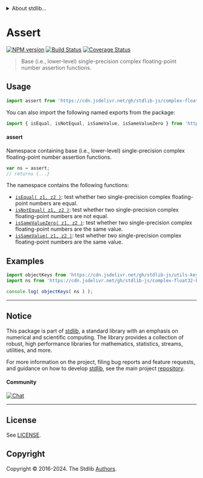 <!--

@license Apache-2.0

Copyright (c) 2024 The Stdlib Authors.

Licensed under the Apache License, Version 2.0 (the "License");
you may not use this file except in compliance with the License.
You may obtain a copy of the License at

   http://www.apache.org/licenses/LICENSE-2.0

Unless required by applicable law or agreed to in writing, software
distributed under the License is distributed on an "AS IS" BASIS,
WITHOUT WARRANTIES OR CONDITIONS OF ANY KIND, either express or implied.
See the License for the specific language governing permissions and
limitations under the License.

-->


<details>
  <summary>
    About stdlib...
  </summary>
  <p>We believe in a future in which the web is a preferred environment for numerical computation. To help realize this future, we've built stdlib. stdlib is a standard library, with an emphasis on numerical and scientific computation, written in JavaScript (and C) for execution in browsers and in Node.js.</p>
  <p>The library is fully decomposable, being architected in such a way that you can swap out and mix and match APIs and functionality to cater to your exact preferences and use cases.</p>
  <p>When you use stdlib, you can be absolutely certain that you are using the most thorough, rigorous, well-written, studied, documented, tested, measured, and high-quality code out there.</p>
  <p>To join us in bringing numerical computing to the web, get started by checking us out on <a href="https://github.com/stdlib-js/stdlib">GitHub</a>, and please consider <a href="https://opencollective.com/stdlib">financially supporting stdlib</a>. We greatly appreciate your continued support!</p>
</details>

# Assert

[![NPM version][npm-image]][npm-url] [![Build Status][test-image]][test-url] [![Coverage Status][coverage-image]][coverage-url] <!-- [![dependencies][dependencies-image]][dependencies-url] -->

> Base (i.e., lower-level) single-precision complex floating-point number assertion functions.



<section class="usage">

## Usage

```javascript
import assert from 'https://cdn.jsdelivr.net/gh/stdlib-js/complex-float32-base-assert@deno/mod.js';
```

You can also import the following named exports from the package:

```javascript
import { isEqual, isNotEqual, isSameValue, isSameValueZero } from 'https://cdn.jsdelivr.net/gh/stdlib-js/complex-float32-base-assert@deno/mod.js';
```

#### assert

Namespace containing base (i.e., lower-level) single-precision complex floating-point number assertion functions.

```javascript
var ns = assert;
// returns {...}
```

The namespace contains the following functions:

<!-- <toc pattern="*"> -->

<div class="namespace-toc">

-   <span class="signature">[`isEqual( z1, z2 )`][@stdlib/complex/float32/base/assert/is-equal]</span><span class="delimiter">: </span><span class="description">test whether two single-precision complex floating-point numbers are equal.</span>
-   <span class="signature">[`isNotEqual( z1, z2 )`][@stdlib/complex/float32/base/assert/is-not-equal]</span><span class="delimiter">: </span><span class="description">test whether two single-precision complex floating-point numbers are not equal.</span>
-   <span class="signature">[`isSameValueZero( z1, z2 )`][@stdlib/complex/float32/base/assert/is-same-value-zero]</span><span class="delimiter">: </span><span class="description">test whether two single-precision complex floating-point numbers are the same value.</span>
-   <span class="signature">[`isSameValue( z1, z2 )`][@stdlib/complex/float32/base/assert/is-same-value]</span><span class="delimiter">: </span><span class="description">test whether two single-precision complex floating-point numbers are the same value.</span>

</div>

<!-- </toc> -->

</section>

<!-- /.usage -->

<!-- Package notes. Make sure to keep an empty line after the `section` element and another before the `/section` close. -->

<section class="notes">

</section>

<!-- /.notes -->

<section class="examples">

## Examples

<!-- TODO: better examples -->

<!-- eslint no-undef: "error" -->

```javascript
import objectKeys from 'https://cdn.jsdelivr.net/gh/stdlib-js/utils-keys@deno/mod.js';
import ns from 'https://cdn.jsdelivr.net/gh/stdlib-js/complex-float32-base-assert@deno/mod.js';

console.log( objectKeys( ns ) );
```

</section>

<!-- /.examples -->

<!-- Section for related `stdlib` packages. Do not manually edit this section, as it is automatically populated. -->

<section class="related">

</section>

<!-- /.related -->

<!-- Section for all links. Make sure to keep an empty line after the `section` element and another before the `/section` close. -->


<section class="main-repo" >

* * *

## Notice

This package is part of [stdlib][stdlib], a standard library with an emphasis on numerical and scientific computing. The library provides a collection of robust, high performance libraries for mathematics, statistics, streams, utilities, and more.

For more information on the project, filing bug reports and feature requests, and guidance on how to develop [stdlib][stdlib], see the main project [repository][stdlib].

#### Community

[![Chat][chat-image]][chat-url]

---

## License

See [LICENSE][stdlib-license].


## Copyright

Copyright &copy; 2016-2024. The Stdlib [Authors][stdlib-authors].

</section>

<!-- /.stdlib -->

<!-- Section for all links. Make sure to keep an empty line after the `section` element and another before the `/section` close. -->

<section class="links">

[npm-image]: http://img.shields.io/npm/v/@stdlib/complex-float32-base-assert.svg
[npm-url]: https://npmjs.org/package/@stdlib/complex-float32-base-assert

[test-image]: https://github.com/stdlib-js/complex-float32-base-assert/actions/workflows/test.yml/badge.svg?branch=main
[test-url]: https://github.com/stdlib-js/complex-float32-base-assert/actions/workflows/test.yml?query=branch:main

[coverage-image]: https://img.shields.io/codecov/c/github/stdlib-js/complex-float32-base-assert/main.svg
[coverage-url]: https://codecov.io/github/stdlib-js/complex-float32-base-assert?branch=main

<!--

[dependencies-image]: https://img.shields.io/david/stdlib-js/complex-float32-base-assert.svg
[dependencies-url]: https://david-dm.org/stdlib-js/complex-float32-base-assert/main

-->

[chat-image]: https://img.shields.io/gitter/room/stdlib-js/stdlib.svg
[chat-url]: https://app.gitter.im/#/room/#stdlib-js_stdlib:gitter.im

[stdlib]: https://github.com/stdlib-js/stdlib

[stdlib-authors]: https://github.com/stdlib-js/stdlib/graphs/contributors

[umd]: https://github.com/umdjs/umd
[es-module]: https://developer.mozilla.org/en-US/docs/Web/JavaScript/Guide/Modules

[deno-url]: https://github.com/stdlib-js/complex-float32-base-assert/tree/deno
[deno-readme]: https://github.com/stdlib-js/complex-float32-base-assert/blob/deno/README.md
[umd-url]: https://github.com/stdlib-js/complex-float32-base-assert/tree/umd
[umd-readme]: https://github.com/stdlib-js/complex-float32-base-assert/blob/umd/README.md
[esm-url]: https://github.com/stdlib-js/complex-float32-base-assert/tree/esm
[esm-readme]: https://github.com/stdlib-js/complex-float32-base-assert/blob/esm/README.md
[branches-url]: https://github.com/stdlib-js/complex-float32-base-assert/blob/main/branches.md

[stdlib-license]: https://raw.githubusercontent.com/stdlib-js/complex-float32-base-assert/main/LICENSE

<!-- <toc-links> -->

[@stdlib/complex/float32/base/assert/is-equal]: https://github.com/stdlib-js/complex-float32-base-assert-is-equal/tree/deno

[@stdlib/complex/float32/base/assert/is-not-equal]: https://github.com/stdlib-js/complex-float32-base-assert-is-not-equal/tree/deno

[@stdlib/complex/float32/base/assert/is-same-value-zero]: https://github.com/stdlib-js/complex-float32-base-assert-is-same-value-zero/tree/deno

[@stdlib/complex/float32/base/assert/is-same-value]: https://github.com/stdlib-js/complex-float32-base-assert-is-same-value/tree/deno

<!-- </toc-links> -->

</section>

<!-- /.links -->
